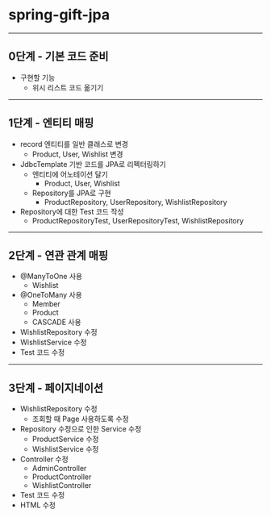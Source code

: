 # spring-gift-jpa

---
## 0단계 - 기본 코드 준비
- 구현할 기능
  - 위시 리스트 코드 옮기기
---
## 1단계 - 엔티티 매핑
- record 엔티티를 일반 클래스로 변경
  - Product, User, Wishlist 변경
- JdbcTemplate 기반 코드를 JPA로 리펙터링하기
  - 엔티티에 어노테이션 달기
    - Product, User, Wishlist
  - Repository를 JPA로 구현
    - ProductRepository, UserRepository, WishlistRepository
- Repository에 대한 Test 코드 작성
  - ProductRepositoryTest, UserRepositoryTest, WishlistRepository
---
## 2단계 - 연관 관계 매핑
- @ManyToOne 사용
  - Wishlist
- @OneToMany 사용
  - Member
  - Product
  - CASCADE 사용
- WishlistRepository 수정
- WishlistService 수정
- Test 코드 수정
---
## 3단계 - 페이지네이션
- WishlistRepository 수정
  - 조회할 때 Page 사용하도록 수정
- Repository 수정으로 인한 Service 수정
  - ProductService 수정
  - WishlistService 수정
- Controller 수정
  - AdminController
  - ProductController
  - WishlistController
- Test 코드 수정
- HTML 수정